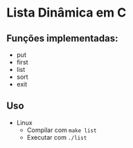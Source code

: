# Lista Dinâmica em C

## Funções implementadas:
- put
- first
- list
- sort
- exit


## Uso

- Linux
    - Compilar com `make list`
    - Executar com `./list` 